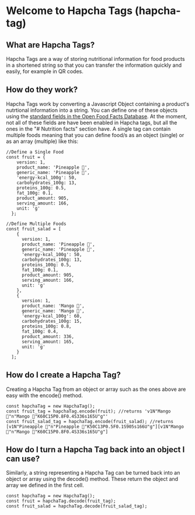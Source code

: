 # Welcome to Hapcha Tags (hapcha-tag)
## What are Hapcha Tags?
Hapcha Tags are a way of storing nutritional information for food products in a shortened string so that you can transfer the information quickly and easily, for example in QR codes.
## How do they work?
Hapcha Tags work by converting a Javascript Object containing a product's nutrtional information into a string. You can define one of these objects using the [standard fields in the Open Food Facts Database](https://static.openfoodfacts.org/data/data-fields.txt). At the moment, not all of these fields are have been enabled in Hapcha tags, but all the ones in the "# Nutrition facts" section have. A single tag can contain multiple foods meaning that you can define food/s as an object (single) or as an array (multiple) like this:

```
//Define a Single Food
const fruit = {
    version: 1,
    product_name: 'Pineapple 🍍',
    generic_name: 'Pineapple 🍍',
    'energy-kcal_100g': 50,
    carbohydrates_100g: 13,
    proteins_100g: 0.5,
    fat_100g: 0.1,
    product_amount: 905,
    serving_amount: 166,
    unit: 'g'
  };

//Define Multiple Foods
const fruit_salad = [
    {
      version: 1,
      product_name: 'Pineapple 🍍',
      generic_name: 'Pineapple 🍍',
      'energy-kcal_100g': 50,
      carbohydrates_100g: 13,
      proteins_100g: 0.5,
      fat_100g: 0.1,
      product_amount: 905,
      serving_amount: 166,
      unit: 'g'
    },
    {
      version: 1,
      product_name: 'Mango 🥭',
      generic_name: 'Mango 🥭',
      'energy-kcal_100g': 60,
      carbohydrates_100g: 15,
      proteins_100g: 0.8,
      fat_100g: 0.4,
      product_amount: 336,
      serving_amount: 165,
      unit: 'g'
    }
  ];
```

## How do I create a Hapcha Tag?
Creating a Hapcha Tag from an object or array such as the ones above are easy with the encode() method.
```
const hapchaTag = new HapchaTag();
const fruit_tag = hapchaTag.encode(fruit); //returns 'v1N"Mango 🥭"n"Mango 🥭"K60C15P0.8F0.4S336s165U"g"'
const fruit_salad_tag = hapchaTag.encode(fruit_salad); //returns [v1N"Pineapple 🍍"n"Pineapple 🍍"K50C13P0.5F0.1S905s166U"g"][v1N"Mango 🥭"n"Mango 🥭"K60C15P0.8F0.4S336s165U"g"]
```

## How do I turn a Hapcha Tag back into an object I can use?
Similarly, a string representing a Hapcha Tag can be turned back into an object or array using the decode() method. These return the object and array we defined in the first cell.
```
const hapchaTag = new HapchaTag();
const fruit = hapchaTag.decode(fruit_tag);
const fruit_salad = hapchaTag.decode(fruit_salad_tag);
```